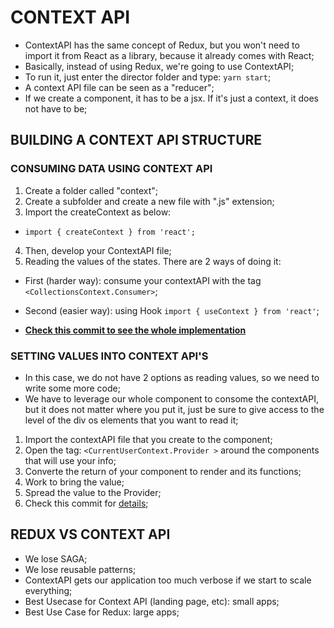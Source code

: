 # CONTEXT API

- ContextAPI has the same concept of Redux, but you won't need to import it from React as a library, because it already comes with React;
- Basically, instead of using Redux, we're going to use ContextAPI;
- To run it, just enter the director folder and type: ``yarn start``;
- A context API file can be seen as a "reducer";
- If we create a component, it has to be a jsx. If it's just a context, it does not have to be;

## BUILDING A CONTEXT API STRUCTURE
### CONSUMING DATA USING CONTEXT API
1. Create a folder called "context";
2. Create a subfolder and create a new file with ".js" extension;
3. Import the createContext as below:
- ``import { createContext } from 'react';``
4. Then, develop your ContextAPI file;
5. Reading the values of the states. There are 2 ways of doing it:
- First (harder way): consume your contextAPI with the tag ``<CollectionsContext.Consumer>``;
- Second (easier way): using Hook ``import { useContext } from 'react'``;

- <b>[Check this commit to see the whole implementation](https://github.com/jvlessa/React--Zero-To-Mastery/commit/6963ff96c38a368e257d81deaa2891d4eed27622)</b>

### SETTING VALUES INTO CONTEXT API'S
- In this case, we do not have 2 options as reading values, so we need to write some more code;
- We have to leverage our whole component to consome the contextAPI, but it does not matter where you put it, just be sure to give access to the level of the div os elements that you want to read it;
1. Import the contextAPI file that you create to the component;
2. Open the tag: ``<CurrentUserContext.Provider >`` around the components that will use your info;
3. Converte the return of your component to render and its functions;
4. Work to bring the value;
5. Spread the value to the Provider;
6. Check this commit for [details](https://github.com/jvlessa/React--Zero-To-Mastery/commit/57eb647b4cf14427fb8ad5c41c218712e5e6ecc8);

## REDUX VS CONTEXT API
- We lose SAGA;
- We lose reusable patterns;
- ContextAPI gets our application too much verbose if we start to scale everything;
- Best Usecase for Context API (landing page, etc): small apps;
- Best Use Case for Redux: large apps;